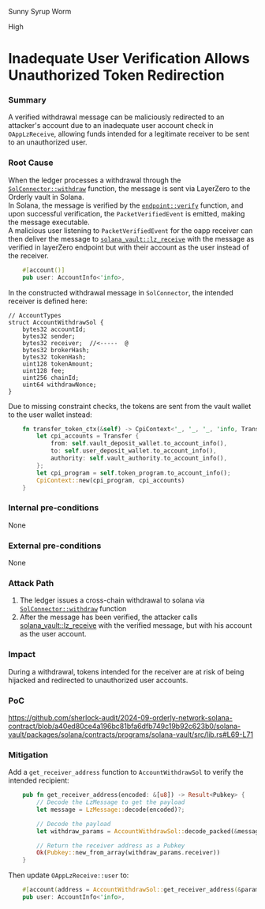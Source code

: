 Sunny Syrup Worm

High

# Inadequate User Verification Allows Unauthorized Token Redirection

### Summary

A verified withdrawal message can be maliciously redirected to an attacker's account due to an inadequate user account check in `OAppLzReceive`, allowing funds intended for a legitimate receiver to be sent to an unauthorized user.


### Root Cause

When the ledger processes a withdrawal through the [`SolConnector::withdraw`](https://github.com/sherlock-audit/2024-09-orderly-network-solana-contract/blob/a40ed80ce4a196bc81bfa6dfb749c19b92c623b0/sol-cc/contracts/SolConnector.sol#L77-L98) function, the message is sent via LayerZero to the Orderly vault in Solana.  
In Solana, the message is verified by the [`endpoint::verify`](https://github.com/LayerZero-Labs/LayerZero-v2/blob/7bcfb4d5dac4192570af5e51dbc67413a6116a14/packages/layerzero-v2/solana/programs/programs/endpoint/src/lib.rs#L175-L177) function, and upon successful verification, the `PacketVerifiedEvent` is emitted, making the message executable.  
A malicious user listening to `PacketVerifiedEvent` for the oapp receiver can then deliver the message to [`solana_vault::lz_receive`](https://github.com/sherlock-audit/2024-09-orderly-network-solana-contract/blob/a40ed80ce4a196bc81bfa6dfb749c19b92c623b0/solana-vault/packages/solana/contracts/programs/solana-vault/src/lib.rs#L69-L71) with the message as verified in layerZero endpoint but with their account as the user instead of the receiver.

```rust
    #[account()]
    pub user: AccountInfo<'info>,
```

In the constructed withdrawal message in `SolConnector`, the intended receiver is defined here:

```solidity
// AccountTypes
struct AccountWithdrawSol {
    bytes32 accountId;
    bytes32 sender;
    bytes32 receiver;  //<-----  @
    bytes32 brokerHash;
    bytes32 tokenHash;
    uint128 tokenAmount;
    uint128 fee;
    uint256 chainId;
    uint64 withdrawNonce;
}
```

Due to missing constraint checks, the tokens are sent from the vault wallet to the user wallet instead:

```rust
    fn transfer_token_ctx(&self) -> CpiContext<'_, '_, '_, 'info, Transfer<'info>> {
        let cpi_accounts = Transfer {
            from: self.vault_deposit_wallet.to_account_info(),
            to: self.user_deposit_wallet.to_account_info(),
            authority: self.vault_authority.to_account_info(),
        };
        let cpi_program = self.token_program.to_account_info();
        CpiContext::new(cpi_program, cpi_accounts)
    }
```



### Internal pre-conditions

None

### External pre-conditions

None

### Attack Path

1. The ledger issues a cross-chain withdrawal to solana via [`SolConnector::withdraw`](https://github.com/sherlock-audit/2024-09-orderly-network-solana-contract/blob/a40ed80ce4a196bc81bfa6dfb749c19b92c623b0/sol-cc/contracts/SolConnector.sol#L77-L98) function 
2. After the message has been verified, the attacker calls [solana_vault::lz_receive](https://github.com/sherlock-audit/2024-09-orderly-network-solana-contract/blob/a40ed80ce4a196bc81bfa6dfb749c19b92c623b0/solana-vault/packages/solana/contracts/programs/solana-vault/src/lib.rs#L69-L71) with the verified message, but with his account as the user account.

### Impact

During a withdrawal, tokens intended for the receiver are at risk of being hijacked and redirected to unauthorized user accounts.

### PoC

https://github.com/sherlock-audit/2024-09-orderly-network-solana-contract/blob/a40ed80ce4a196bc81bfa6dfb749c19b92c623b0/solana-vault/packages/solana/contracts/programs/solana-vault/src/lib.rs#L69-L71

### Mitigation

Add a `get_receiver_address` function to `AccountWithdrawSol` to verify the intended recipient:

```rust 
    pub fn get_receiver_address(encoded: &[u8]) -> Result<Pubkey> {
        // Decode the LzMessage to get the payload
        let message = LzMessage::decode(encoded)?;

        // Decode the payload
        let withdraw_params = AccountWithdrawSol::decode_packed(&message.payload)?;

        // Return the receiver address as a Pubkey
        Ok(Pubkey::new_from_array(withdraw_params.receiver))
    }
```

Then update `OAppLzReceive::user` to:

```rust
    #[account(address = AccountWithdrawSol::get_receiver_address(&params.message)?)]
    pub user: AccountInfo<'info>,
```

